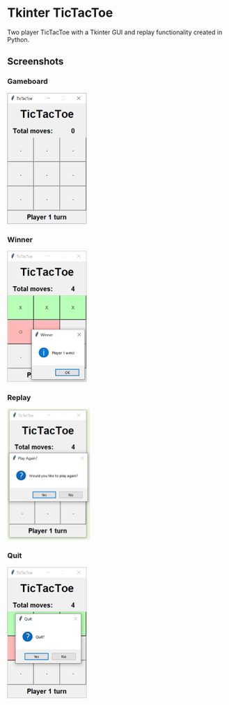 # Tkinter TicTacToe
Two player TicTacToe with a Tkinter GUI and replay functionality created in Python.

## Screenshots
### Gameboard
<img src="https://github.com/gabtj/tkinter-tictactoe/blob/main/screenshots/gameboard.PNG" height="300"/>

### Winner
<img src="https://github.com/gabtj/tkinter-tictactoe/blob/main/screenshots/winner.PNG" height="300" />

### Replay
<img src="https://github.com/gabtj/tkinter-tictactoe/blob/main/screenshots/play-again.PNG" height="300" />

### Quit
<img src="https://github.com/gabtj/tkinter-tictactoe/blob/main/screenshots/quit.PNG" height="300" />
